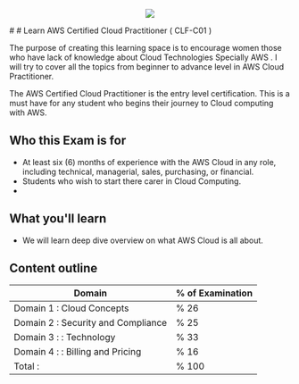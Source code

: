 <p align='center'>
      <img align="center"><img src="https://github.com/RobinaMirbahar/Learn-AWS-Cloud-Practictioner/blob/main/Images/BannerCP.svg">
</p>
#
# Learn AWS Certified Cloud Practitioner ( CLF-C01 )

The purpose of creating this learning space is to encourage women those who have lack of knowledge about Cloud Technologies Specially AWS .
I will try to  cover all the topics from beginner to advance level in AWS Cloud Practitioner.
 
The AWS Certified Cloud Practitioner is the entry level certification. This is a must have for any student who begins their journey to Cloud computing with AWS. 

## Who this Exam is for

- At least six (6) months of experience with the AWS Cloud in any role, including technical, managerial, sales, purchasing, or financial.
- Students who wish to start there carer in Cloud Computing. 
-
## What you'll learn

- We will learn deep dive overview on what AWS Cloud is all about.

## Content outline

| Domain           | % of Examination                                                              |
| ----------------- | ------------------------------------------------------------------ |
| Domain 1 : Cloud Concepts | % 26 |
| Domain 2 : Security and Compliance | % 25 |
| Domain 3 : : Technology | % 33 |
| Domain 4 : : Billing and Pricing | % 16 |
| Total :   | % 100 |











